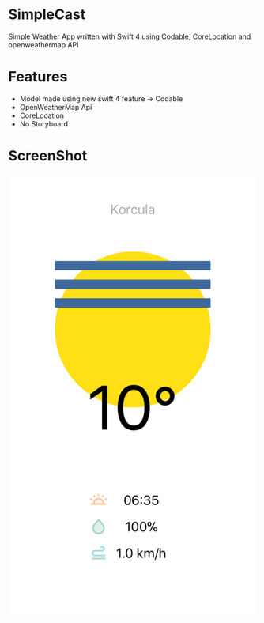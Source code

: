 # SimpleCast

Simple Weather App written with Swift 4 using Codable, CoreLocation and openweathermap API

# Features

  - Model made using new swift 4 feature -> Codable
  - OpenWeatherMap Api
  - CoreLocation
  - No Storyboard

# ScreenShot

![alt text](https://github.com/jaksatomovic/SimpleCast/blob/master/IMG_0173.PNG)
